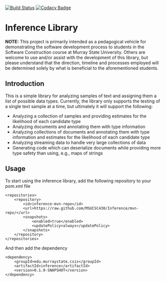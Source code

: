 [![Build Status](https://travis-ci.org/MSUCSIS/Inference.svg?branch=master)](https://travis-ci.org/MSUCSIS/Inference)
[![Codacy Badge](https://api.codacy.com/project/badge/Grade/614c3b08bf5240d5b3dcd7fa74253e69)](https://www.codacy.com/app/pwright4/Inference_2?utm_source=github.com&amp;utm_medium=referral&amp;utm_content=msucsis/Inference&amp;utm_campaign=Badge_Grade)

# Inference Library

**NOTE:** This project is primarily intended as a pedagogical vehicle
for demonstrating the software development process to students in
the Software Construction course at Murray State University. Others are
welcome to use and/or assist with the development of this library,
but please understand that the direction, timeline and processes
employed will be determined solely by what is beneficial to the
aforementioned students.

## Introduction

This is a simple library for analyzing samples of text and assigning them a list of possible data types. Currently, the library only supports the testing of a single text sample at a time, but ultimately it will support the following:

* Analyzing a collection of samples and providing estimates for the likelihood of each candidate type
* Analyzing documents and annotating them with type information
* Analyzing collections of documents and annotating them with type information and estimates for the likelihood of each candidate type
* Analyzing streaming data to handle very large collections of data
* Generating code which can deserialize documents while providing more type safety than using, e.g., maps of strings

## Usage

To start using the inference library, add the following repository to your
pom.xml file

```
<repositories>
    <repository>
        <id>inference-mvn-repo</id>
        <url>https://raw.github.com/MSUCSC430/Inference/mvn-repo/</url>
        <snapshots>
            <enabled>true</enabled>
            <updatePolicy>always</updatePolicy>
        </snapshots>
    </repository>
</repositories>
```

And then add the dependency

```
<dependency>
    <groupId>edu.murraystate.csis</groupId>
    <artifactId>inference</artifactId>
    <version>0.1.0-SNAPSHOT</version>
</dependency>
```